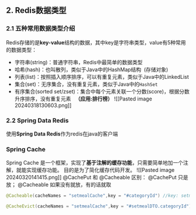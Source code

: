 ## 2. Redis数据类型

### 2.1 五种常用数据类型介绍

Redis存储的是**key-value**结构的数据，其中key是字符串类型，value有5种常用的数据类型：

- 字符串(string)：普通字符串，Redis中最简单的数据类型
- 哈希(hash)：也叫散列，类似于Java中的HashMap结构  (存储对象)
- 列表(list)：按照插入顺序排序，可以有重复元素，类似于Java中的LinkedList
- 集合(set)：无序集合，没有重复元素，类似于Java中的``HashSet``
- 有序集合(sorted set/zset)：集合中每个元素关联一个分数(score)，根据分数升序排序，没有重复元素   **（应用:排行榜）**
![[Pasted image 20240318130603.png]]
### 2.2 Spring Data Redis

使用**Spring Data Redis**作为redis在java的客户端


### Spring Cache

Spring Cache 是一个框架，实现了**基于注解的缓存功能**，只需要简单地加一个注解，就能实现缓存功能。
目的是为了简化缓存代码开发。
![[Pasted image 20240320141415.png]]
@CachePut 和 @Cacheable 区别： @CachePut 只是放； @Cacheable 如果没有就放，有的话就取

```java
@Cacheable(cacheNames = "setmealCache",key = "#categoryId") //key: setmealCache::100
```
```java
@CacheEvict(cacheNames = "setmealCache",key = "#setmealDTO.categoryId")
```



